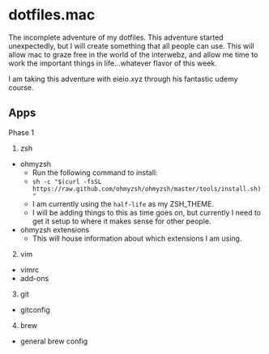 # dotfiles.mac
The incomplete adventure of my dotfiles.  This adventure started unexpectedly, but I will create something that all people can use.  This will allow mac to graze free in the world of the interwebz, and allow me time to work the important things in life...whatever flavor of this week.

I am taking this adventure with eieio.xyz through his fantastic udemy course.

## Apps
Phase 1
1. zsh
  - ohmyzsh
    - Run the following command to install:
	- `sh -c "$(curl -fsSL https://raw.github.com/ohmyzsh/ohmyzsh/master/tools/install.sh)"`
    - I am currently using the `half-life` as my ZSH_THEME.
    - I will be adding things to this as time goes on, but currently I need to get it setup to where it makes sense for other people.
  - ohmyzsh extensions
    - This will house information about which extensions I am using.
2. vim
  - vimrc
  - add-ons
3. git
  - gitconfig
4. brew
  - general brew config
